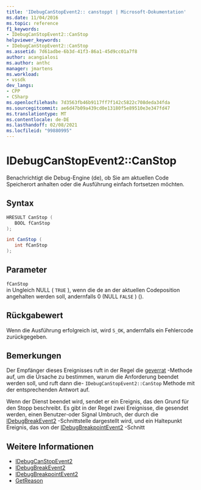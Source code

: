 ```yaml
---
title: 'IDebugCanStopEvent2:: canstoppt | Microsoft-Dokumentation'
ms.date: 11/04/2016
ms.topic: reference
f1_keywords:
- IDebugCanStopEvent2::CanStop
helpviewer_keywords:
- IDebugCanStopEvent2::CanStop
ms.assetid: 7d61adbe-6b3d-41f3-86a1-45d9cc01a7f8
author: acangialosi
ms.author: anthc
manager: jmartens
ms.workload:
- vssdk
dev_langs:
- CPP
- CSharp
ms.openlocfilehash: 7d3563fb46b9117ff7f142c5822c708deda34fda
ms.sourcegitcommit: ae6d47b09a439cd0e13180f5e89510e3e347fd47
ms.translationtype: MT
ms.contentlocale: de-DE
ms.lasthandoff: 02/08/2021
ms.locfileid: "99880995"
---
```

# <a name="idebugcanstopevent2canstop"></a>IDebugCanStopEvent2::CanStop
Benachrichtigt die Debug-Engine (de), ob Sie am aktuellen Code Speicherort anhalten oder die Ausführung einfach fortsetzen möchten.

## <a name="syntax"></a>Syntax

```cpp
HRESULT CanStop ( 
   BOOL fCanStop
);
```

```csharp
int CanStop ( 
   int fCanStop
);
```

## <a name="parameters"></a>Parameter
`fCanStop`\
in Ungleich NULL ( `TRUE` ), wenn die de an der aktuellen Codeposition angehalten werden soll, andernfalls 0 (NULL `FALSE` ) ().

## <a name="return-value"></a>Rückgabewert
 Wenn die Ausführung erfolgreich ist, wird `S_OK`, andernfalls ein Fehlercode zurückgegeben.

## <a name="remarks"></a>Bemerkungen
 Der Empfänger dieses Ereignisses ruft in der Regel die [geverrat](../../../extensibility/debugger/reference/idebugcanstopevent2-getreason.md) -Methode auf, um die Ursache zu bestimmen, warum die Anforderung beendet werden soll, und ruft dann die- `IDebugCanStopEvent2::CanStop` Methode mit der entsprechenden Antwort auf.

 Wenn der Dienst beendet wird, sendet er ein Ereignis, das den Grund für den Stopp beschreibt. Es gibt in der Regel zwei Ereignisse, die gesendet werden, einen Benutzer-oder Signal Umbruch, der durch die [IDebugBreakEvent2](../../../extensibility/debugger/reference/idebugbreakevent2.md) -Schnittstelle dargestellt wird, und ein Haltepunkt Ereignis, das von der [IDebugBreakpointEvent2](../../../extensibility/debugger/reference/idebugbreakpointevent2.md) -Schnitt

## <a name="see-also"></a>Weitere Informationen
- [IDebugCanStopEvent2](../../../extensibility/debugger/reference/idebugcanstopevent2.md)
- [IDebugBreakEvent2](../../../extensibility/debugger/reference/idebugbreakevent2.md)
- [IDebugBreakpointEvent2](../../../extensibility/debugger/reference/idebugbreakpointevent2.md)
- [GetReason](../../../extensibility/debugger/reference/idebugcanstopevent2-getreason.md)
